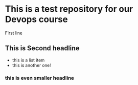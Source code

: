 # This is a test repository for our Devops course

First line

## This is Second headline

* this is a list item
* this is another one!

### this is even smaller headline
